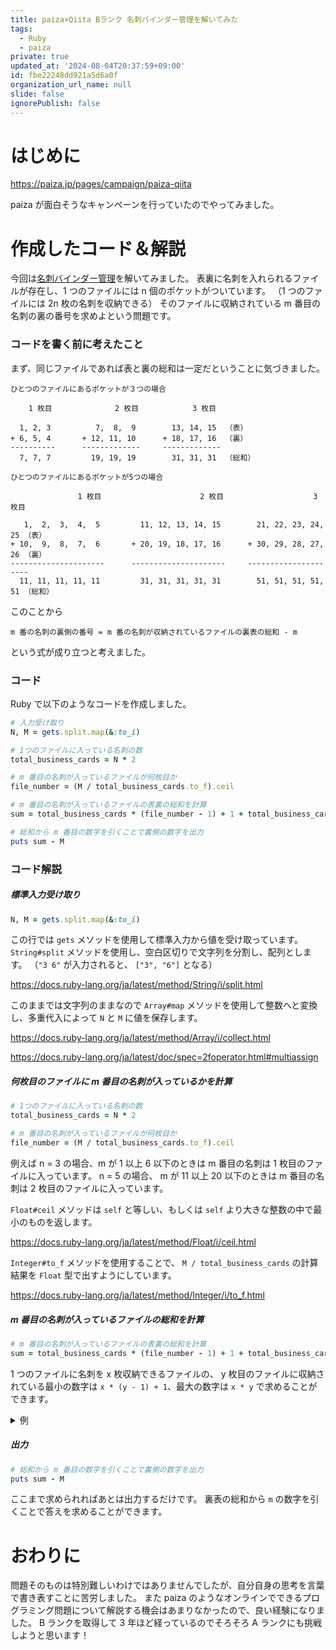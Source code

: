 ```yaml
---
title: paiza×Qiita Bランク 名刺バインダー管理を解いてみた
tags:
  - Ruby
  - paiza
private: true
updated_at: '2024-08-04T20:37:59+09:00'
id: fbe22248dd921a5d6a0f
organization_url_name: null
slide: false
ignorePublish: false
---
```


# はじめに

https://paiza.jp/pages/campaign/paiza-qiita

paiza が面白そうなキャンペーンを行っていたのでやってみました。

# 作成したコード＆解説

今回は[名刺バインダー管理](https://paiza.jp/works/mondai/b_rank_skillcheck_archive/name_card)を解いてみました。
表裏に名刺を入れられるファイルが存在し、1 つのファイルには n 個のポケットがついています。
（1 つのファイルには 2n 枚の名刺を収納できる）
そのファイルに収納されている m 番目の名刺の裏の番号を求めよという問題です。

### コードを書く前に考えたこと

まず、同じファイルであれば表と裏の総和は一定だということに気づきました。

```
ひとつのファイルにあるポケットが３つの場合

    1 枚目              2 枚目            3 枚目

  1, 2, 3          7,  8,  9        13, 14, 15  （表）
+ 6, 5, 4       + 12, 11, 10      + 18, 17, 16  （裏）
----------      -------------     -------------
  7, 7, 7         19, 19, 19        31, 31, 31  （総和）

ひとつのファイルにあるポケットが5つの場合

               1 枚目                      2 枚目                    3 枚目

   1,  2,  3,  4,  5         11, 12, 13, 14, 15        21, 22, 23, 24, 25 （表）
+ 10,  9,  8,  7,  6       + 20, 19, 18, 17, 16      + 30, 29, 28, 27, 26 （裏）
---------------------      ---------------------     ---------------------
  11, 11, 11, 11, 11         31, 31, 31, 31, 31        51, 51, 51, 51, 51 （総和）
```

このことから

```
m 番の名刺の裏側の番号 = m 番の名刺が収納されているファイルの裏表の総和 - m
```

という式が成り立つと考えました。

### コード

Ruby で以下のようなコードを作成しました。

```ruby
# 入力受け取り
N, M = gets.split.map(&:to_i)

# 1つのファイルに入っている名刺の数
total_business_cards = N * 2

# m 番目の名刺が入っているファイルが何枚目か
file_number = (M / total_business_cards.to_f).ceil

# m 番目の名刺が入っているファイルの表裏の総和を計算
sum = total_business_cards * (file_number - 1) + 1 + total_business_cards * file_number

# 総和から m 番目の数字を引くことで裏側の数字を出力
puts sum - M
```

### コード解説

##### 標準入力受け取り

```ruby
N, M = gets.split.map(&:to_i)
```

この行では `gets` メソッドを使用して標準入力から値を受け取っています。
`String#split` メソッドを使用し、空白区切りで文字列を分割し、配列とします。
（`"3 6"` が入力されると、 `["3", "6"]` となる）

https://docs.ruby-lang.org/ja/latest/method/String/i/split.html

このままでは文字列のままなので `Array#map` メソッドを使用して整数へと変換し、多重代入によって `N` と `M` に値を保存します。

https://docs.ruby-lang.org/ja/latest/method/Array/i/collect.html

https://docs.ruby-lang.org/ja/latest/doc/spec=2foperator.html#multiassign

##### 何枚目のファイルに m 番目の名刺が入っているかを計算

```ruby
# 1つのファイルに入っている名刺の数
total_business_cards = N * 2

# m 番目の名刺が入っているファイルが何枚目か
file_number = (M / total_business_cards.to_f).ceil
```

例えば n = 3 の場合、m が 1 以上 6 以下のときは m 番目の名刺は 1 枚目のファイルに入っています。
n = 5 の場合、 m が 11 以上 20 以下のときは m 番目の名刺は 2 枚目のファイルに入っています。

`Float#ceil` メソッドは `self` と等しい、もしくは `self` より大きな整数の中で最小のものを返します。

https://docs.ruby-lang.org/ja/latest/method/Float/i/ceil.html

`Integer#to_f` メソッドを使用することで、 `M / total_business_cards` の計算結果を `Float` 型で出すようにしています。

https://docs.ruby-lang.org/ja/latest/method/Integer/i/to_f.html

##### m 番目の名刺が入っているファイルの総和を計算

```ruby
# m 番目の名刺が入っているファイルの表裏の総和を計算
sum = total_business_cards * (file_number - 1) + 1 + total_business_cards * file_number
```

1 つのファイルに名刺を x 枚収納できるファイルの、 y 枚目のファイルに収納されている最小の数字は `x * (y - 1) + 1`、最大の数字は `x * y` で求めることができます。

<details><summary>例</summary>

名刺を 6 枚収納できるファイル（n = 3）の 3 枚目のファイル
最小の数字 -> `6 * (3 - 1) + 1 = 13`
最大の数字 -> `6 * 3 = 18`

</details>

##### 出力

```ruby
# 総和から m 番目の数字を引くことで裏側の数字を出力
puts sum - M
```

ここまで求められればあとは出力するだけです。
裏表の総和から `m` の数字を引くことで答えを求めることができます。

# おわりに

問題そのものは特別難しいわけではありませんでしたが、自分自身の思考を言葉で書き表すことに苦労しました。
また paiza のようなオンラインでできるプログラミング問題について解説する機会はあまりなかったので、良い経験になりました。
B ランクを取得して 3 年ほど経っているのでそろそろ A ランクにも挑戦しようと思います！
